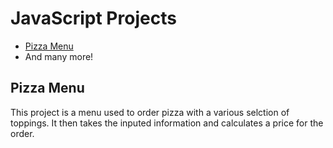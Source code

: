 # JavaScript Projects
 
 * [Pizza Menu](https://github.com/Canadianfaller7/JavaScript-Projects/tree/main/Pizza%20Project/ "Named link title")
 * And many more!
 
 ## Pizza Menu
 
  This project is a menu used to order pizza with a various selction of toppings. It then takes the
  inputed information and calculates a price for the order.
  
  
 
  
